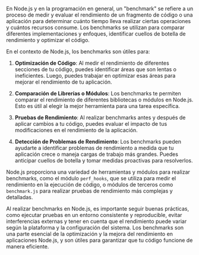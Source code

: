 En Node.js y en la programación en general, un "benchmark" se refiere a un proceso de medir y evaluar el rendimiento de un fragmento de código o una aplicación para determinar cuánto tiempo lleva realizar ciertas operaciones y cuántos recursos consume. Los benchmarks se utilizan para comparar diferentes implementaciones y enfoques, identificar cuellos de botella de rendimiento y optimizar el código.

En el contexto de Node.js, los benchmarks son útiles para:

1. **Optimización de Código**: Al medir el rendimiento de diferentes secciones de tu código, puedes identificar áreas que son lentas o ineficientes. Luego, puedes trabajar en optimizar esas áreas para mejorar el rendimiento de tu aplicación.

2. **Comparación de Librerías o Módulos**: Los benchmarks te permiten comparar el rendimiento de diferentes bibliotecas o módulos en Node.js. Esto es útil al elegir la mejor herramienta para una tarea específica.

3. **Pruebas de Rendimiento**: Al realizar benchmarks antes y después de aplicar cambios a tu código, puedes evaluar el impacto de tus modificaciones en el rendimiento de la aplicación.

4. **Detección de Problemas de Rendimiento**: Los benchmarks pueden ayudarte a identificar problemas de rendimiento a medida que tu aplicación crece o maneja cargas de trabajo más grandes. Puedes anticipar cuellos de botella y tomar medidas proactivas para resolverlos.

Node.js proporciona una variedad de herramientas y módulos para realizar benchmarks, como el módulo `perf_hooks`, que se utiliza para medir el rendimiento en la ejecución de código, o módulos de terceros como `benchmark.js` para realizar pruebas de rendimiento más complejas y detalladas.

Al realizar benchmarks en Node.js, es importante seguir buenas prácticas, como ejecutar pruebas en un entorno consistente y reproducible, evitar interferencias externas y tener en cuenta que el rendimiento puede variar según la plataforma y la configuración del sistema. Los benchmarks son una parte esencial de la optimización y la mejora del rendimiento en aplicaciones Node.js, y son útiles para garantizar que tu código funcione de manera eficiente.